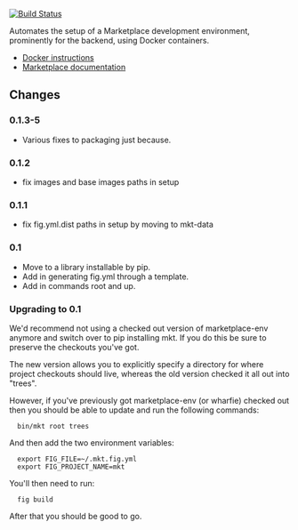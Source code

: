 [![Build Status](https://travis-ci.org/mozilla/marketplace-env.svg?branch=master)](https://travis-ci.org/mozilla/marketplace-env)

Automates the setup of a Marketplace development environment, prominently for
the backend, using Docker containers.

* [Docker instructions](https://marketplace.readthedocs.org/en/latest/topics/backend.html)
* [Marketplace documentation](https://marketplace.readthedocs.org)

## Changes

### 0.1.3-5

- Various fixes to packaging just because.

### 0.1.2

- fix images and base images paths in setup

### 0.1.1

- fix fig.yml.dist paths in setup by moving to mkt-data

### 0.1

- Move to a library installable by pip.
- Add in generating fig.yml through a template.
- Add in commands root and up.

### Upgrading to 0.1

We'd recommend not using a checked out version of marketplace-env anymore
and switch over to pip installing mkt. If you do this be sure to preserve the
checkouts you've got.

The new version allows you to explicitly specify a directory for where project
checkouts should live, whereas the old version checked it all out into "trees".

However, if you've previously got marketplace-env (or wharfie) checked out then
you should be able to update and run the following commands:

```shell
  bin/mkt root trees
```

And then add the two environment variables:

```shell
  export FIG_FILE=~/.mkt.fig.yml
  export FIG_PROJECT_NAME=mkt
```

You'll then need to run:

```shell
  fig build
```

After that you should be good to go.
